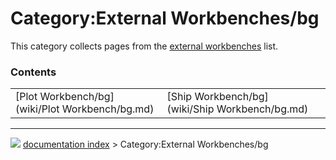 # Category:External Workbenches/bg
This category collects pages from the [external workbenches](external_workbenches.md) list.

### Contents

|     |     |     |
| --- | --- | --- |
| [Plot Workbench/bg](wiki/Plot Workbench/bg.md) | [Ship Workbench/bg](wiki/Ship Workbench/bg.md) |



---
![](images/Right_arrow.png) [documentation index](../README.md) > Category:External Workbenches/bg
